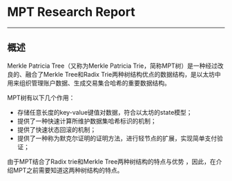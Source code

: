 # MPT Research Report

------

## 概述

Merkle Patricia Tree（又称为Merkle Patricia Trie，简称MPT树）是一种经过改良的、融合了Merkle Tree和Radix Trie两种树结构优点的数据结构，是以太坊中用来组织管理账户数据、生成交易集合哈希的重要数据结构。

MPT树有以下几个作用：

- 存储任意长度的key-value键值对数据，符合以太坊的state模型；
- 提供了一种快速计算所维护数据集哈希标识的机制；
- 提供了快速状态回滚的机制；
- 提供了一种称为默克尔证明的证明方法，进行轻节点的扩展，实现简单支付验证；

由于MPT结合了Radix trie和Merkle Tree两种树结构的特点与优势 ，因此，在介绍MPT之前需要知道这两种树结构的特点。


